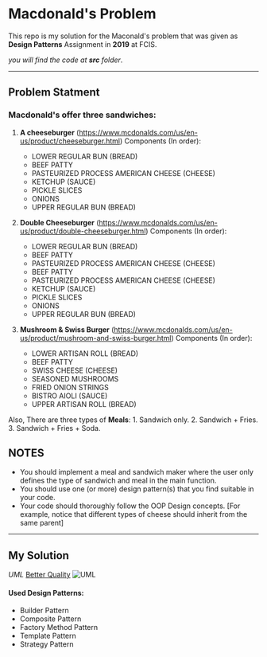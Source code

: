 # Macdonald's Problem
This repo is my solution for the Maconald's problem that was given as **Design Patterns** Assignment in **2019** at FCIS.

*you will find the code at **src** folder*.
***
## Problem Statment
### Macdonald's offer three sandwiches:

1. **A cheeseburger** (https://www.mcdonalds.com/us/en-us/product/cheeseburger.html)
Components (In order):
    - LOWER REGULAR BUN (BREAD)
    - BEEF PATTY
    - PASTEURIZED PROCESS AMERICAN CHEESE (CHEESE)
    - KETCHUP (SAUCE)
    - PICKLE SLICES
    - ONIONS
    - UPPER REGULAR BUN (BREAD)

2. **Double Cheeseburger** (https://www.mcdonalds.com/us/en-us/product/double-cheeseburger.html)
Components (In order):

    - LOWER REGULAR BUN (BREAD)
    - BEEF PATTY
    - PASTEURIZED PROCESS AMERICAN CHEESE (CHEESE)
    - BEEF PATTY
    - PASTEURIZED PROCESS AMERICAN CHEESE (CHEESE)
    - KETCHUP (SAUCE)
    - PICKLE SLICES
    - ONIONS
    - UPPER REGULAR BUN (BREAD)

3. **Mushroom & Swiss Burger** (https://www.mcdonalds.com/us/en-us/product/mushroom-and-swiss-burger.html)
Components (In order):
    - LOWER ARTISAN ROLL (BREAD)
    - BEEF PATTY
    - SWISS CHEESE (CHEESE)
    - SEASONED MUSHROOMS
    - FRIED ONION STRINGS
    - BISTRO AIOLI (SAUCE)
    - UPPER ARTISAN ROLL (BREAD)

Also, There are three types of **Meals**:
    1. Sandwich only.
    2. Sandwich + Fries.
    3. Sandwich + Fries + Soda.
## NOTES
- You should implement a meal and sandwich maker where the user only defines the type of sandwich and meal in the main function.
- You should use one (or more) design pattern(s) that you find suitable in your code.
- Your code should thoroughly follow the OOP Design concepts. [For example, notice that different types of cheese should inherit from the same parent]
***
## My Solution
_UML_ [Better Quality](https://drive.google.com/open?id=1FbqsPwJkN4yh0-D1rRiqv44nPNYTY0E7)
 ![UML](http://oi65.tinypic.com/29wuxdu.jpg)
 #### Used Design Patterns:
- Builder Pattern
- Composite Pattern
- Factory Method Pattern
- Template Pattern
- Strategy Pattern

